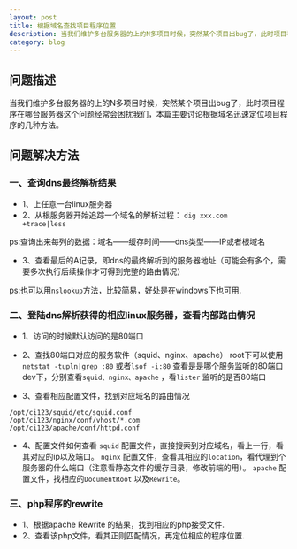 ```yaml
---
layout: post
title: 根据域名查找项目程序位置
description: 当我们维护多台服务器的上的N多项目时候，突然某个项目出bug了，此时项目程序在哪台服务器这个问题经常会困扰我们，本篇主要讨论根据域名迅速定位项目程序的几种方法。
category: blog
---
```

## 问题描述

当我们维护多台服务器的上的N多项目时候，突然某个项目出bug了，此时项目程序在哪台服务器这个问题经常会困扰我们，本篇主要讨论根据域名迅速定位项目程序的几种方法。

## 问题解决方法

### 一、查询dns最终解析结果

* 1、上任意一台linux服务器
* 2、从根服务器开始追踪一个域名的解析过程： <code>dig xxx.com +trace|less</code></li>

ps:查询出来每列的数据：域名——缓存时间——dns类型——IP或者根域名

* 3、查看最后的A记录，即dns的最终解析到的服务器地址（可能会有多个，需要多次执行后续操作才可得到完整的路由情况）

ps:也可以用`nslookup`方法，比较简易，好处是在windows下也可用.

### 二、登陆dns解析获得的相应linux服务器，查看内部路由情况

* 1、访问的时候默认访问的是80端口
* 2、查找80端口对应的服务软件（squid、nginx、apache）
root下可以使用`netstat -tupln|grep :80` 或者`lsof -i:80` 查看是是哪个服务监听的80端口
dev下，分别查看`squid、nginx、apache` ，看`lister` 监听的是否80端口

* 3、查看相应配置文件，找到对应域名的路由情况
	
```
/opt/ci123/squid/etc/squid.conf
/opt/ci123/nginx/conf/vhost/*.com
/opt/ci123/apache/conf/httpd.conf
```		

* 4、配置文件如何查看
`squid` 配置文件，直接搜索到对应域名，看上一行，看其对应的ip以及端口。
`nginx` 配置文件，查看其相应的`location`，看代理到个服务器的什么端口（注意看静态文件的缓存目录，修改前端的用）。
`apache` 配置文件，找相应的`DocumentRoot` 以及`Rewrite`。

### 三、php程序的rewrite

* 1、根据apache Rewrite 的结果，找到相应的php接受文件.
* 2、查看该php文件，看其正则匹配情况，再定位相应的程序位置.

